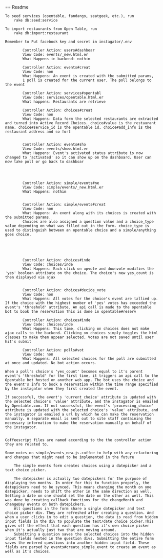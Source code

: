 == Readme
 

	To seed services (opentable, fandango, seatgeek, etc.), run
		rake db:seed:service

	To import restaurants from Open Table, run
		rake db:import:restaurant

	Remember to Put facebook key and secret in instagator/.env

			Controller Action: users#dashboar
			View Code: events/_new.html.er
			What Happens in backend: nothin

			Controller Action: events#creat
			View Code: non
			What Happens: An event is created with the submitted params,
			1 poll is created for the current user. The poll belongs to the event
	
			Controller Action: services#opentabl
			View Code: services/opentable.html.er
			What happens: Restaurants are retrieve

			Controller Action: choices#creat
			View Code: non
			What Happens: Data form the selected restaurants are extracted and turned into Active Record Choices. choice#value is the restaurant name, choice#service_id is the opentable id, choice#add_info is the restaurant address and so fort

	
			Controller Action: events#sho
			View Code: events/show.html.er
			What Happens: Event's activated status attribute is now changed to 'activated' so it can show up on the dashboard. User can now take poll or go back to dashboar



	
			Controller Action: simple/events#ne
			View Code: simple/events/_new.html.er
			What Happens: nothin

	
			Controller Action: simple/events#creat
			View Code: non
			What Happens: An event along with its choices is created with the submitted params.
			Choices are also assigned a question value and a choice_type value depending on what was filled out in the form. choice_type is used to distinguish between an opentable choice and a simple/anything goes choice.
	
	


	
			Controller Action: choices#inde
			View Code: choices/inde
			What Happens: Each click on upvote and downvote modifies the 'yes' boolean attribute on the choice. The choice's new yes_count is then displayed via ajax

	
			Controller Action: choices#decide_vote
			View Code: non
			What Happens: All votes for the choice's event are tallied up. If the choice with the highest number of 'yes' votes has exceeded the event's 'threshold' attribute. An api call is made to the opentable bot to book the reservation This is done in opentable#reserv

			Controller Action: choices#inde
			View Code: choices/inde
			What Happens: This time, clicking on choices does not make ajax calls to the backend. Clicking on choices simply toggles the html classes to make them appear selected. Votes are not saved until user hit's submit
	
			Controller Action: polls#vot
			View Code: non
			What Happens: All selected choices for the poll are submitted at once and updated. No bot action occurs.

	When a poll's choice's 'yes_count' becomes equal to it's parent event's 'threshold' for the first time, it triggers an api call to the Opentable bot hosted on another web app. The bot uses the choice and the event's info to book a reservation within the time range specified by the instagator when they first created the event.

	If successful, the event's 'current_choice' attribute is updated with the selected choice's 'value' attribute, and the instagator is emailed by Opentable.com. If not successful, the event's 'processing_choice' attribute is updated with the selected choice's 'value' attribute, and the instagator is emailed a url by which he can make the reservation manually. A separate email is sent out to site staff containing the necessary information to make the reservation manually on behalf of the instagator. 


	Coffeescript files are named according to the the controller action they are related to.
	
	Some notes on simple/events_new.js.coffee to help with any refactoring and changes that might need to be implemented in the future

		The simple events form creates choices using a datepicker and a text choice picker.
		
		The datepicker is actually two datepickers for the purpose of displaying two months. In order for this to function properly, the datepickers need to be synced. This means changing the month on one datepicker, needs to shift the other in the same direction as well. Setting a date on one should set the date on the other as well. This was done by creating callback functions for the changeMonth and changeDay events on both datepickers. 
		All questions in the form share a single datepicker and text choice picker div. They are refreshed after creating a question. And when a user clicks in to edit a question, the data is read from hidden input fields in the div to populate the text/date choice picker.This gives off the effect that each question has it's own choice picker when it's actually just two that are moving around.
		Submitting a question saves the selected choices into the hidden input fields nested in the question divs. Submitting the entire form saves the entered questions into another hidden input field. These fields are parsed by events#create_simple_event to create an event as well as it's choices. 
















